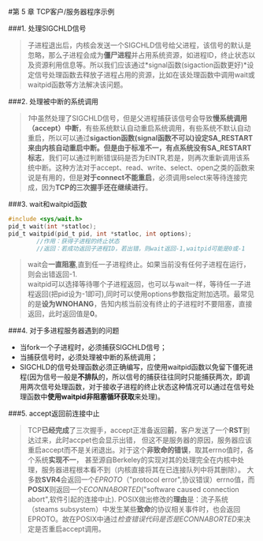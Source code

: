 #第 5 章  TCP客户/服务器程序示例


###1. 处理SIGCHLD信号

> 子进程退出后，内核会发送一个SIGCHLD信号给父进程，该信号的默认是忽略，那么子进程会成为**僵尸进程**并占用系统资源，如进程ID，终止状态以及资源利用信息等。所以我们应该通过*signal函数(sigaction函数更好)*设定信号处理函数去释放子进程占用的资源，比如在该处理函数中调用wait或waitpid函数等方法解决该问题。


###2. 处理被中断的系统调用

> *1*中虽然处理了SIGCHLD信号，但是父进程捕获该信号会导致**慢系统调用（accept）中断**，有些系统默认自动重启系统调用，有些系统不默认自动重启，所以可以通过**sigaction函数(signal函数不可以)**设定SA_RESTART来由内核自动重启中断。但是由于标准不一，有点系统**没有SA_RESTART标志**，我们可以通过判断错误码是否为EINTR,若是，则再次重新调用该系统中断。这种方法对于accept、read、write、select、open之类的函数来说是有用的，但是**对于connect不能重启**，必须调用select来等待连接完成，因为**TCP的三次握手还在继续进行**。


###3. wait和waitpid函数
```C
#include <sys/wait.h>
pid_t wait(int *statloc);
pid_t waitpid(pid_t pid, int *statloc, int options);
		//作用：获得子进程的终止状态
		//返回：若成功返回子进程ID，若出错，则wait返回-1,waitpid可能是0或-1
```

> wait会**一直阻塞**,直到任一子进程终止。如果当前没有任何子进程在运行，则会出错返回-1.   
waitpid可以选择等待哪个子进程返回，也可以与wait一样，等待任一子进程返回(把pid设为-1即可),同时可以使用options参数指定附加选项。最常见的是**设为WNOHANG**，告知内核当前没有终止的子进程时不要阻塞，直接返回，此时返回值是**0**。


###4. 对于多进程服务器遇到的问题
>
* 当fork一个子进程时，必须捕获SIGCHLD信号；
* 当捕获信号时，必须处理被中断的系统调用；
* SIGCHLD的信号处理函数必须正确编写，应使用waitpid函数以免留下僵死进程(因为信号一般是**不排队**的，所以信号的捕获往往同时只能捕获两次，即调用两次信号处理函数，对于接收子进程的终止状态这种情况可以通过在信号处理函数中**使用waitpid非阻塞循环获取**来处理)。


###5. accept返回前连接中止
> TCP**已经完成**了三次握手，accept正准备返回**前**，客户发送了一个**RST**到达过来，此时accpet也会显示出错，
但这不是服务器的原因，服务器应该重启accept而不是关闭退出。对于这个**非致命的错误**，取其errno值时，各个系统**实现不一**，
甚至源自Berkeley的实现对其的处理完全在内核中处理，服务器进程根本看不到（内核直接将其在已连接队列中将其删除）。
大多数**SVR4**会返回一个*EPROTO*（"protocol error",协议错误）errno值，而**POSIX**则返回一个*ECONNABORTED*("software caused connection abort",软件引起的连接中止).
POSIX做出修改的**理由**是：流子系统（steams subsystem）中发生某些**致命**的协议相关事件时，也会返回EPROTO。故在POSIX中通过*检查错误代码是否是ECONNABORTED*来决定是否重启accept调用。




